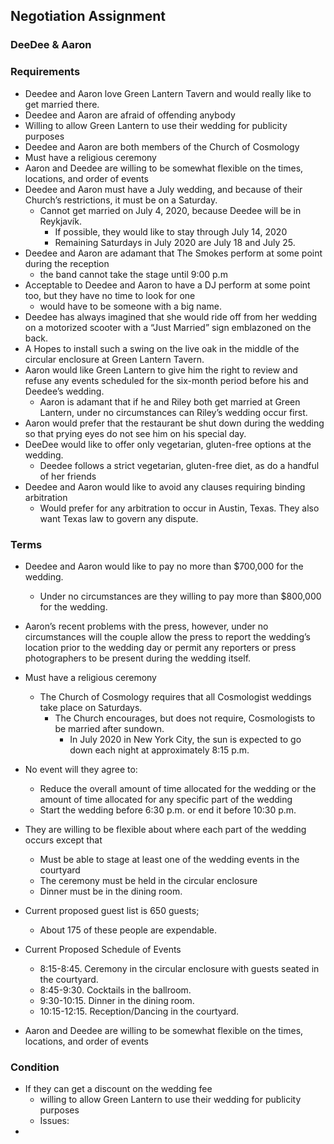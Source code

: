 ## Negotiation Assignment
### DeeDee & Aaron

### Requirements
- Deedee and Aaron love Green Lantern Tavern and would really like to get married there.
- Deedee and Aaron are afraid of offending anybody
- Willing to allow Green Lantern to use their wedding for publicity purposes
- Deedee and Aaron are both members of the Church of Cosmology
- Must have a religious ceremony
- Aaron and Deedee are willing to be somewhat flexible on the times, locations, and order of events
- Deedee and Aaron must have a July wedding, and because of their Church’s restrictions, it must be on a Saturday.
  - Cannot get married on July 4, 2020, because Deedee will be in Reykjavík.
    - If possible, they would like to stay through July 14, 2020
    - Remaining Saturdays in July 2020 are July 18 and July 25.
- Deedee and Aaron are adamant that The Smokes perform at some point during the reception
  - the band cannot take the stage until 9:00 p.m
- Acceptable to Deedee and Aaron to have a DJ perform at some point too, but they have no time to look for one
  - would have to be someone with a big name.
- Deedee has always imagined that she would ride off from her wedding on a motorized scooter with a “Just Married” sign emblazoned on the back.
- A Hopes to install such a swing on the live oak in the middle of the circular enclosure at Green Lantern Tavern.
- Aaron would like Green Lantern to give him the right to review and refuse any events scheduled for the six-month period before his and Deedee’s wedding.
  - Aaron is adamant that if he and Riley both get married at Green Lantern, under no circumstances can Riley’s wedding occur first.
- Aaron would prefer that the restaurant be shut down during the wedding so that prying eyes do not see him on his special day.
- DeeDee would like to offer only vegetarian, gluten-free options at the wedding.
  - Deedee follows a strict vegetarian, gluten-free diet, as do a handful of her friends
- Deedee and Aaron would like to avoid any clauses requiring binding arbitration
  - Would prefer for any arbitration to occur in Austin, Texas. They also want Texas law to govern any dispute.


### Terms
- Deedee and Aaron would like to pay no more than $700,000 for the wedding.
  - Under no circumstances are they willing to pay more than $800,000 for the wedding.
- Aaron’s recent problems with the press, however, under no circumstances will the couple allow the press to report the wedding’s location prior to the wedding day or permit any reporters or press photographers to be present during the wedding itself.
- Must have a religious ceremony
  - The Church of Cosmology requires that all Cosmologist weddings take place on Saturdays.
    - The Church encourages, but does not require, Cosmologists to be married after sundown.
      - In July 2020 in New York City, the sun is expected to go down each night at approximately 8:15 p.m.
- No event will they agree to:
  - Reduce the overall amount of time allocated for the wedding or the amount of time allocated for any specific part of the wedding
  - Start the wedding before 6:30 p.m. or end it before 10:30 p.m.
- They are willing to be flexible about where each part of the wedding occurs except that
  - Must be able to stage at least one of the wedding events in the courtyard
  - The ceremony must be held in the circular enclosure
  - Dinner must be in the dining room.

- Current proposed guest list is 650 guests;
  - About 175 of these people are expendable.

- Current Proposed Schedule of Events
  - 8:15-8:45. Ceremony in the circular enclosure with guests seated in the courtyard.
  - 8:45-9:30. Cocktails in the ballroom.
  - 9:30-10:15. Dinner in the dining room.
  - 10:15-12:15. Reception/Dancing in the courtyard.
- Aaron and Deedee are willing to be somewhat flexible on the times, locations, and order of events

### Condition
- If they can get a discount on the wedding fee
  - willing to allow Green Lantern to use their wedding for publicity purposes
  - Issues:
-
